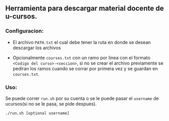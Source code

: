 ## Herramienta para descargar material docente de u-cursos.

### Configuracion:

- El archivo `PATH.txt` el cual debe tener la ruta en donde se desean descargar los 
archivos

- Opcionalmente `courses.txt` con un ramo por linea con el formato 
`<Codigo del curso>-<seccion>`, si no se crear el archivo previamente se pediran 
los ramos cuando se corrar por primera vez y se guardan en `courses.txt`.


### Uso:

Se puede correr `run.sh` por su cuenta o se le puede pasar el `username` de 
ucursos(si no se le pasa, se pide despues).
```bash
./run.sh [optional username]
```

